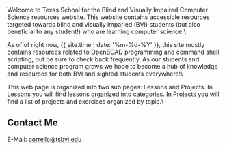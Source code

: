 Welcome to Texas School for the Blind and Visually Impaired Computer Science resources website. This website contains accessible resources targeted towards blind and visually imparied (BVI) students (but also beneficial to any student!) who are learning computer science.\

As of of right now, {{ site.time | date: '%m-%d-%Y' }}, this site mostly contains resources related to OpenSCAD programming and command shell scripting, but be sure to check back frequently. As our students and computer science program grows we hope to become a hub of knowledge and resources for both BVI and sighted students everywhere!\  
  
This web page is organized into two sub pages: Lessons and Projects. In Lessons you will find lessons organized into categories. In Projects you will find a list of projects and exercises organized by topic.\  
  
## Contact Me
E-Mail: [correllc@tsbvi.edu](mailto:correllc@tsbvi.edu)